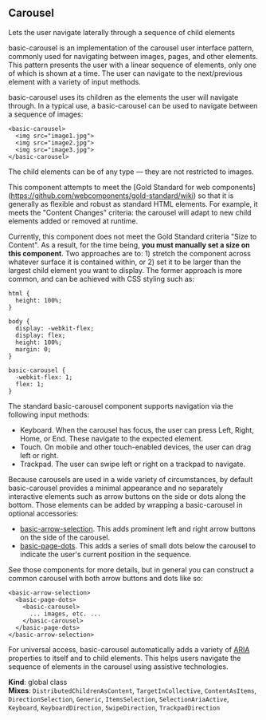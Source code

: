 <a name="Carousel"></a>
## Carousel
Lets the user navigate laterally through a sequence of child
elements

basic-carousel is an implementation of the carousel user interface pattern,
commonly used for navigating between images, pages, and other elements.
This pattern presents the user with a linear sequence of elements, only one of
which is shown at a time. The user can navigate to the next/previous element
with a variety of input methods.

basic-carousel uses its children as the elements the user will navigate through.
In a typical use, a basic-carousel can be used to navigate between a sequence of
images:

    <basic-carousel>
      <img src="image1.jpg">
      <img src="image2.jpg">
      <img src="image3.jpg">
    </basic-carousel>

The child elements can be of any type — they are not restricted to images.

This component attempts to meet the [Gold Standard for web components]
(https://github.com/webcomponents/gold-standard/wiki) so that it is generally
as flexible and robust as standard HTML elements. For example, it meets the
"Content Changes" criteria: the carousel will adapt to new child elements added
or removed at runtime.

Currently, this component does not meet the Gold Standard criteria "Size to
Content". As a result, for the time being, **you must manually set a size on
this component**. Two approaches are to: 1) stretch the component across
whatever surface it is contained within, or 2) set it to be larger than the
largest child element you want to display. The former approach is more common,
and can be achieved with CSS styling such as:

    html {
      height: 100%;
    }

    body {
      display: -webkit-flex;
      display: flex;
      height: 100%;
      margin: 0;
    }

    basic-carousel {
      -webkit-flex: 1;
      flex: 1;
    }

The standard basic-carousel component supports navigation via the following
input methods:

* Keyboard. When the carousel has focus, the user can press Left, Right, Home,
or End. These navigate to the expected element.
* Touch. On mobile and other touch-enabled devices, the user can drag left or
right.
* Trackpad. The user can swipe left or right on a trackpad to navigate.

Because carousels are used in a wide variety of circumstances, by default
basic-carousel provides a minimal appearance and no separately interactive
elements such as arrow buttons on the side or dots along the bottom. Those
elements can be added by wrapping a basic-carousel in optional accessories:

* [basic-arrow-selection](http://github.com/basic-web-components/packages/basic-arrow-selection).
  This adds prominent left and right arrow buttons on the side of the carousel.
* [basic-page-dots](http://github.com/basic-web-components/packages/basic-page-dots).
  This adds a series of small dots below the carousel to indicate the user's
  current position in the sequence.

See those components for more details, but in general you can construct a common
carousel with both arrow buttons and dots like so:

    <basic-arrow-selection>
      <basic-page-dots>
        <basic-carousel>
          ... images, etc. ...
        </basic-carousel>
      </basic-page-dots>
    </basic-arrow-selection>

For universal access, basic-carousel automatically adds a variety of
[ARIA](http://www.w3.org/WAI/intro/aria) properties to itself and to child
elements. This helps users navigate the sequence of elements in the carousel
using assistive technologies.

**Kind**: global class  
**Mixes**: <code>DistributedChildrenAsContent</code>, <code>TargetInCollective</code>, <code>ContentAsItems</code>, <code>DirectionSelection</code>, <code>Generic</code>, <code>ItemsSelection</code>, <code>SelectionAriaActive</code>, <code>Keyboard</code>, <code>KeyboardDirection</code>, <code>SwipeDirection</code>, <code>TrackpadDirection</code>  
